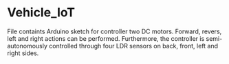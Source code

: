 # Vehicle_IoT
File containts Arduino sketch for controller two DC motors. Forward, revers, left and right actions can be performed. Furthermore, the controller is semi-autonomously controlled through four LDR sensors on back, front, left and right sides.
